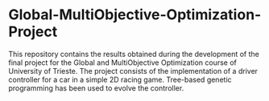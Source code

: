 # Global-MultiObjective-Optimization-Project
This repository contains the results obtained during the development of the final project for the Global and MultiObjective Optimization course of University of Trieste. The project consists of the implementation of a driver controller for a car in a simple 2D racing game. Tree-based genetic programming has been used to evolve the controller. 
